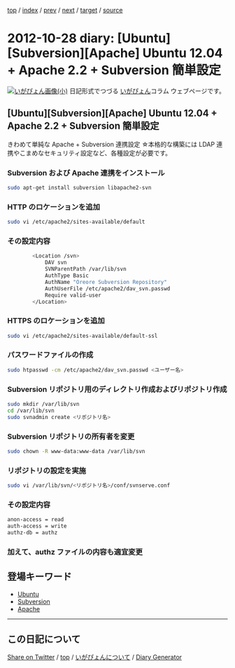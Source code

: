 [top](https://igapyon.github.io/diary/) 
 / [index](https://igapyon.github.io/diary/2012/index.html) 
 / [prev](https://igapyon.github.io/diary/2012/ig121027.html) 
 / [next](https://igapyon.github.io/diary/2012/ig121029.html) 
 / [target](https://igapyon.github.io/diary/2012/ig121028.html) 
 / [source](https://github.com/igapyon/diary/blob/gh-pages/2012/ig121028.html.src.md) 

2012-10-28 diary: [Ubuntu][Subversion][Apache] Ubuntu 12.04 + Apache 2.2 + Subversion 簡単設定
=====================================================================================================
[![いがぴょん画像(小)](https://igapyon.github.io/diary/images/iga200306s.jpg "いがぴょん")](https://igapyon.github.io/diary/memo/memoigapyon.html) 日記形式でつづる [いがぴょん](https://igapyon.github.io/diary/memo/memoigapyon.html)コラム ウェブページです。

## [Ubuntu][Subversion][Apache] Ubuntu 12.04 + Apache 2.2 + Subversion 簡単設定

きわめて単純な Apache + Subversion 連携設定
☆本格的な構築には LDAP 連携やこまめなセキュリティ設定など、各種設定が必要です。


### Subversion および Apache 連携をインストール


```sh
sudo apt-get install subversion libapache2-svn
```



### HTTP のロケーションを追加


```sh
sudo vi /etc/apache2/sites-available/default
```



### その設定内容


```sh
        <Location /svn>
            DAV svn
            SVNParentPath /var/lib/svn
            AuthType Basic
            AuthName "Oreore Subversion Repository"
            AuthUserFile /etc/apache2/dav_svn.passwd
            Require valid-user
        </Location>
```



### HTTPS のロケーションを追加


```sh
sudo vi /etc/apache2/sites-available/default-ssl
```



### パスワードファイルの作成


```sh
sudo htpasswd -cm /etc/apache2/dav_svn.passwd <ユーザー名>
```



### Subversion リポジトリ用のディレクトリ作成およびリポジトリ作成


```sh
sudo mkdir /var/lib/svn
cd /var/lib/svn
sudo svnadmin create <リポジトリ名>
```



### Subversion リポジトリの所有者を変更


```sh
sudo chown -R www-data:www-data /var/lib/svn
```



### リポジトリの設定を実施


```sh
sudo vi /var/lib/svn/<リポジトリ名>/conf/svnserve.conf
```



### その設定内容


```sh
anon-access = read
auth-access = write
authz-db = authz
```



### 加えて、authz ファイルの内容も適宜変更



## 登場キーワード

* [Ubuntu](../keyword/ubuntu.html)
* [Subversion](../keyword/subversion.html)
* [Apache](../keyword/apache.html)

----------------------------------------------------------------------------------------------------

## この日記について

[Share on Twitter](https://twitter.com/intent/tweet?hashtags=igapyon%2Cdiary%2C%E3%81%84%E3%81%8C%E3%81%B4%E3%82%87%E3%82%93%2CUbuntu%2CSubversion%2CApache&text=%5BUbuntu%5D%5BSubversion%5D%5BApache%5D+Ubuntu+12.04+%2B+Apache+2.2+%2B+Subversion+%E7%B0%A1%E5%8D%98%E8%A8%AD%E5%AE%9A&url=https%3A%2F%2Figapyon.github.io%2Fdiary%2F2012%2Fig121028.html) / [top](https://igapyon.github.io/diary/) / [いがぴょんについて](https://igapyon.github.io/diary/memo/memoigapyon.html) / [Diary Generator](https://github.com/igapyon/igapyonv3)
